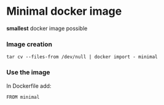 # Minimal docker image 

**smallest** docker image possible


### Image creation

```
tar cv --files-from /dev/null | docker import - minimal
```

### Use the image

In Dockerfile add: 

```
FROM minimal
```


